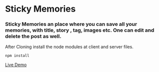 # Sticky Memories

### Sticky Memories an place where you can save all your memories, with title, story , tag, images etc. One can edit and delete the post as well.


After Cloning install the node modules at client and server files.

```
npm install
```

[Live Demo](https://sticky-memories.netlify.app/)
